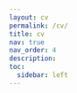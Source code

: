 ```yaml
---
layout: cv
permalink: /cv/
title: cv
nav: true
nav_order: 4
description: 
toc:
  sidebar: left
---
```

